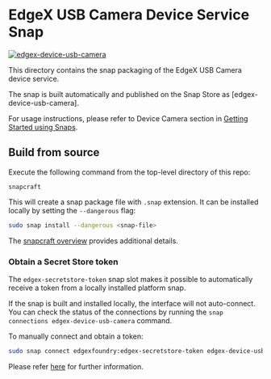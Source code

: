 # EdgeX USB Camera Device Service Snap
[![edgex-device-usb-camera](https://snapcraft.io/edgex-device-usb-camera/badge.svg)](https://snapcraft.io/edgex-device-usb-camera)

This directory contains the snap packaging of the EdgeX USB Camera device service.

The snap is built automatically and published on the Snap Store as [edgex-device-usb-camera].

For usage instructions, please refer to Device Camera section in [Getting Started using Snaps][docs].

## Build from source
Execute the following command from the top-level directory of this repo:
```
snapcraft
```

This will create a snap package file with `.snap` extension. It can be installed locally by setting the `--dangerous` flag:
```bash
sudo snap install --dangerous <snap-file>
```

The [snapcraft overview](https://snapcraft.io/docs/snapcraft-overview) provides additional details.

### Obtain a Secret Store token
The `edgex-secretstore-token` snap slot makes it possible to automatically receive a token from a locally installed platform snap.

If the snap is built and installed locally, the interface will not auto-connect. You can check the status of the connections by running the `snap connections edgex-device-usb-camera` command.

To manually connect and obtain a token:
```bash
sudo snap connect edgexfoundry:edgex-secretstore-token edgex-device-usb-camera:edgex-secretstore-token
```

Please refer [here][secret-store-token] for further information.


[edgex-device-camera]: https://snapcraft.io/edgex-device-usb-camera
[docs]: https://docs.edgexfoundry.org/2.2/getting-started/Ch-GettingStartedSnapUsers/#device-usb-camera
[secret-store-token]: https://docs.edgexfoundry.org/2.2/getting-started/Ch-GettingStartedSnapUsers/#secret-store-token
